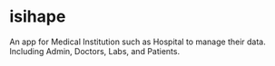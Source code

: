 # isihape
An app for Medical Institution such as Hospital to manage their data. Including Admin, Doctors, Labs, and Patients.
